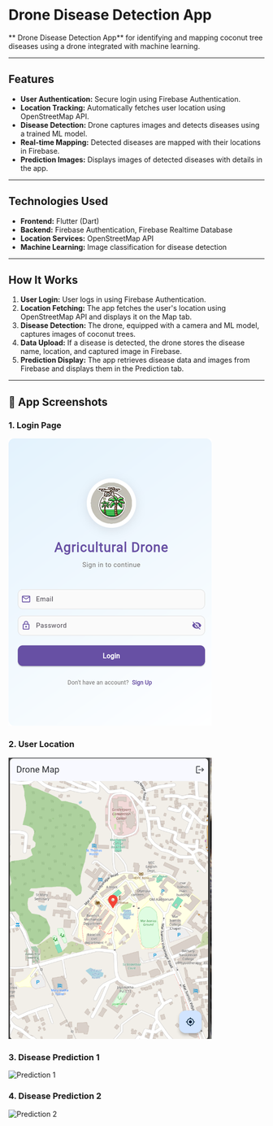 # Drone Disease Detection App

** Drone Disease Detection App** for identifying and mapping coconut tree diseases using a drone integrated with machine learning.

---

## Features

- **User Authentication:** Secure login using Firebase Authentication.
- **Location Tracking:** Automatically fetches user location using OpenStreetMap API.
- **Disease Detection:** Drone captures images and detects diseases using a trained ML model.
- **Real-time Mapping:** Detected diseases are mapped with their locations in Firebase.
- **Prediction Images:** Displays images of detected diseases with details in the app.

---

## Technologies Used

- **Frontend:** Flutter (Dart)
- **Backend:** Firebase Authentication, Firebase Realtime Database
- **Location Services:** OpenStreetMap API
- **Machine Learning:** Image classification for disease detection

---

## How It Works

1. **User Login:** User logs in using Firebase Authentication.
2. **Location Fetching:** The app fetches the user's location using OpenStreetMap API and displays it on the Map tab.
3. **Disease Detection:** The drone, equipped with a camera and ML model, captures images of coconut trees.
4. **Data Upload:** If a disease is detected, the drone stores the disease name, location, and captured image in Firebase.
5. **Prediction Display:** The app retrieves disease data and images from Firebase and displays them in the Prediction tab.

---

## 📸 App Screenshots

### 1. Login Page
<img src="https://github.com/amritheshsiva/final_yr_project/blob/main/login_page.png" alt="Login Page" width="400">

### 2. User Location
<img src="https://github.com/amritheshsiva/final_yr_project/blob/main/user_location.png" alt="User Location" width="400">

### 3. Disease Prediction 1
<img src="https://github.com/amritheshsiva/final_yr_project/blob/main/prediction1.png" alt="Prediction 1" width="400">

### 4. Disease Prediction 2
<img src="https://github.com/amritheshsiva/final_yr_project/blob/main/prediction2.png" alt="Prediction 2" width="400">
